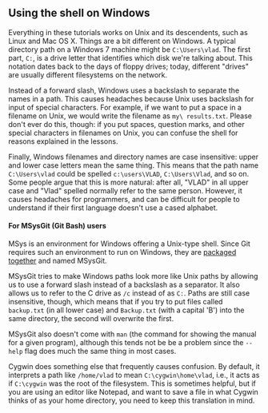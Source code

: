 ## Using the shell on Windows

Everything in these tutorials works on Unix and its descendents, such as Linux and Mac OS X. Things are a bit 
different on Windows. A typical directory path on a Windows 7 machine might be `C:\Users\vlad`. The first 
part, `C:`, is a drive letter that identifies which disk we're talking about. This notation dates back to the 
days of floppy drives; today, different "drives" are usually different filesystems on the network.  

Instead of a forward slash, Windows uses a backslash to separate the names in a path. This causes headaches 
because Unix uses backslash for input of special characters. For example, if we want to put a space in a filename 
on Unix, we would write the filename as `my\ results.txt`. Please don't ever do this, though: if you put spaces, 
question marks, and other special characters in filenames on Unix, you can confuse the shell for reasons explained 
in the lessons.

Finally, Windows filenames and directory names are case insensitive: upper and lower case letters mean the same 
thing. This means that the path name `C:\Users\vlad` could be spelled `c:\users\VLAD`, `C:\Users\Vlad`, and so on. 
Some people argue that this is more natural: after all, "VLAD" in all upper case and "Vlad" spelled normally refer 
to the same person. However, it causes headaches for programmers, and can be difficult for people to understand if 
their first language doesn't use a cased alphabet.

#### For MSysGit (Git Bash) users

MSys is an environment for Windows offering a Unix-type shell. Since Git requires such an environment to run on Windows,
they are [packaged together](http://msysgit.github.io/) and named MSysGit.

MSysGit tries to make Windows paths look more like Unix paths by allowing us to use a forward slash instead of a 
backslash as a separator. It also allows us to refer to the C drive as `/c` instead of as `C:`. Paths are still case 
insensitive, though, which means that if you try to put files called `backup.txt` (in all lower case) and `Backup.txt` 
(with a capital 'B') into the same directory, the second will overwrite the first.

MSysGit also doesn't come with `man` (the command for showing the manual for a given program), although this tends not 
be be a problem since the `--help` flag does much the same thing in most cases.

Cygwin does something else that frequently causes confusion. By default, it interprets a path like `/home/vlad` to 
mean `C:\cygwin\home\vlad`, i.e., it acts as if `C:\cygwin` was the root of the filesystem. This is sometimes 
helpful, but if you are using an editor like Notepad, and want to save a file in what Cygwin thinks of as your 
home directory, you need to keep this translation in mind.
